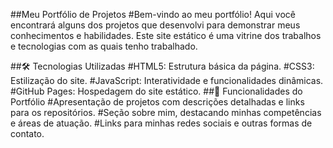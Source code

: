 ##Meu Portfólio de Projetos
#Bem-vindo ao meu portfólio! Aqui você encontrará alguns dos projetos que desenvolvi para demonstrar meus conhecimentos e habilidades. Este site estático é uma vitrine dos trabalhos e tecnologias com as quais tenho trabalhado.

##🛠️ Tecnologias Utilizadas
#HTML5: Estrutura básica da página.
#CSS3: Estilização do site.
#JavaScript: Interatividade e funcionalidades dinâmicas.
#GitHub Pages: Hospedagem do site estático.
##🚀 Funcionalidades do Portfólio
#Apresentação de projetos com descrições detalhadas e links para os repositórios.
#Seção sobre mim, destacando minhas competências e áreas de atuação.
#Links para minhas redes sociais e outras formas de contato.
